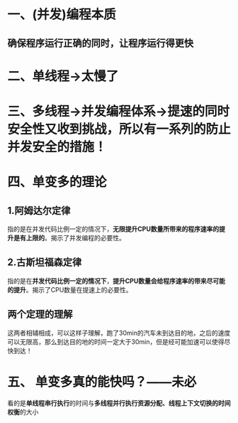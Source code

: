 # 一、(并发)编程本质
## 确保程序运行正确的同时，让程序运行得更快


# 二、单线程->太慢了


# 三、多线程->并发编程体系->提速的同时安全性又收到挑战，所以有一系列的防止并发安全的措施！


# 四、单变多的理论

## 1.阿姆达尔定律
指的是在并发代码比例一定的情况下，**无限提升CPU数量所带来的程序速率的提升是有上限的**。揭示了并发编程的必要性。

## 2.古斯坦福森定律
指的是在**并发代码比例一定的情况下**，**提升CPU数量会给程序速率的带来尽可能的提升**。揭示了CPU数量在提速上的必要性。

## 两个定理的理解
这两者相辅相成，可以这样子理解，跑了30min的汽车未到达目的地，之后的速度可以无限高，那么到达目的地的时间一定大于30min，但是经可能加速可以使得尽快到达！


# 五、 单变多真的能快吗？——未必

看的是**单线程串行执行**的时间与**多线程并行执行资源分配、线程上下文切换的时间权衡**的大小